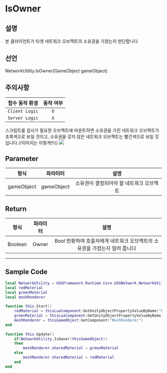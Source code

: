 # IsOwner

## 설명

본 클라이언트가 타겟 네트워크 오브젝트의 소유권을 가졌는지 판단합니다

## 선언

NetworkUtility.IsOwner(GameObject gameObject)

## 주의사항
|    **함수 동작 환경**    | **동작 여부** |
|:------------------:|:---------:|
| ```Client Logic``` |  ```O```  |
| ```Server Logic``` |  ```X```  |

스크립트를 검사가 필요한 오브젝트에 마운트하면 소유권을 가진 네트워크 오브젝트가 초록색으로 보일 것이고, 소유권을 갖지 않은 네트워크 오브젝트는 빨간색으로 보일 것입니다
//이미지는 이렇게!!!()
![](media/images/LuaNetwork_2.png)

## Parameter
|   **형식**   |      **파라미터**       |   **설명**   |
|:---:|:---:|:---:|
| gameObject | gameObject | 소유권이 결정되어야 할 네트워크 오브젝트 | 

## Return
|**형식**| **파라미터** |                   **설명**                    |
|:---:|:--------:|:-------------------------------------------:|
|Boolean |  Owner   | Bool 반환하여 호출자에게 네트워크 오브젝트의 소유권을 가졌는지 알려 줍니다 |

---
## Sample Code

```lua
local NetworkUtility = USGFramework.Runtime.Core.USGNetwork.NetworkUtility
local redMaterial
local greenMaterial
local meshRenderer
 
function this.Start()
    redMaterial = thisLuaComponent:GetUnityObjectPropertyValueByName("RedMaterial").UnityObject
    greenMaterial = thisLuaComponent:GetUnityObjectPropertyValueByName("GreenMaterial").UnityObject
    meshRenderer = thisGameObject:GetComponent("MeshRenderer")
end
 
function this.Update()
    if(NetworkUtility.IsOwner(thisGameObject))
    then
        meshRenderer.sharedMaterial = greenMaterial
    else
        meshRenderer.sharedMaterial = redMaterial
    end
end
```